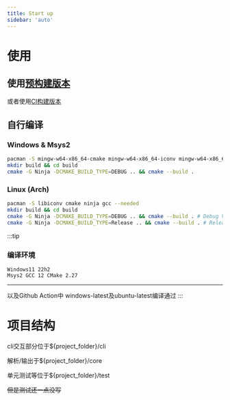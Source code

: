 ```yaml
---
title: Start up
sidebar: 'auto'
---
```

# 使用

## 使用[预构建版本](https://github.com/undefined-ux/json-parser-homework/release)
或者使用[CI构建版本](https://github.com/undefined-ux/json-parser-homework/actions/workflows/build-ci.yaml)
## 自行编译
### Windows & Msys2
```bash
pacman -S mingw-w64-x86_64-cmake mingw-w64-x86_64-iconv mingw-w64-x86_64-ninja --needed
mkdir build && cd build
cmake -G Ninja -DCMAKE_BUILD_TYPE=DEBUG .. && cmake --build .
```
### Linux (Arch)
```bash
pacman -S libiconv cmake ninja gcc --needed
mkdir build && cd build
cmake -G Ninja -DCMAKE_BUILD_TYPE=DEBUG .. && cmake --build . # Debug Version
cmake -G Ninja -DCMAKE_BUILD_TYPE=Release .. && cmake --build . # Release Version
```
:::tip
### 编译环境
```
Windows11 22h2
Msys2 GCC 12 CMake 2.27
```
---------------------

以及Github Action中 windows-latest及ubuntu-latest编译通过
:::


# 项目结构
cli交互部分位于${project_folder}/cli

解析/输出于${project_folder}/core

单元测试等位于${project_folder}/test

<del>但是测试还一点没写</del>